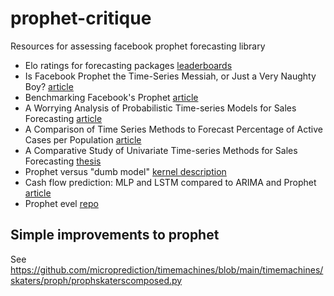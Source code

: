 # prophet-critique
Resources for assessing facebook prophet forecasting library

* Elo ratings for forecasting packages [leaderboards](https://microprediction.github.io/timeseries-elo-ratings/html_leaderboards/univariate-k_003.html)
* Is Facebook Prophet the Time-Series Messiah, or Just a Very Naughty Boy? [article](https://www.microprediction.com/blog/prophet)
* Benchmarking Facebook's Prophet [article](https://kourentzes.com/forecasting/2017/07/29/benchmarking-facebooks-prophet/)
* A Worrying Analysis of Probabilistic Time-series Models for Sales Forecasting [article](https://arxiv.org/pdf/2011.10715.pdf)
* A Comparison of Time Series Methods to Forecast Percentage of Active Cases per Population [article](https://www.mdpi.com/2076-3417/10/11/3880)
* A Comparative Study of
Univariate Time-series Methods
for Sales Forecasting [thesis](https://uwspace.uwaterloo.ca/bitstream/handle/10012/15488/Shah_Vishvesh.pdf?sequence=1&isAllowed=y)
* Prophet versus "dumb model" [kernel description](https://www.kaggle.com/myster/eda-prophet-winning-solution-3-0)
* Cash flow prediction: MLP and LSTM compared to ARIMA and Prophet [article](https://www.researchgate.net/publication/334575706_Cash_flow_prediction_MLP_and_LSTM_compared_to_ARIMA_and_Prophet)
* Prophet evel [repo](https://github.com/alirezayazdani21/facebook_prophet_eval/blob/main/TBATS)

## Simple improvements to prophet

See https://github.com/microprediction/timemachines/blob/main/timemachines/skaters/proph/prophskaterscomposed.py

